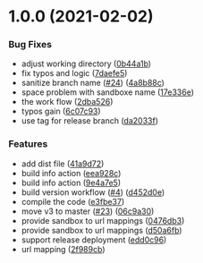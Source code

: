 # 1.0.0 (2021-02-02)


### Bug Fixes

* adjust working directory ([0b44a1b](https://github.com/russel-yang/buildinfo-actions/commit/0b44a1bf8109b9452a7f120177b750e06bfc13fe))
* fix typos and logic ([7daefe5](https://github.com/russel-yang/buildinfo-actions/commit/7daefe5675fb1c36b261642c2f1a2d391e865e9a))
* sanitize branch name ([#24](https://github.com/russel-yang/buildinfo-actions/issues/24)) ([4a8b88c](https://github.com/russel-yang/buildinfo-actions/commit/4a8b88c3b4ba6bc08bc9041167143d87d58dd7e5))
* space problem with sandboxe name ([17e336e](https://github.com/russel-yang/buildinfo-actions/commit/17e336e436c3904cb85a4e51ddea9cf3243ab7b6))
* the work flow ([2dba526](https://github.com/russel-yang/buildinfo-actions/commit/2dba5261d2deae697600d6c68e492993a203309a))
* typos gain ([6c07c93](https://github.com/russel-yang/buildinfo-actions/commit/6c07c93cf37812bb56d321b7205e570320692c57))
* use tag for release branch ([da2033f](https://github.com/russel-yang/buildinfo-actions/commit/da2033f65199a29de8624797d16d4c63449c3171))


### Features

* add dist file ([41a9d72](https://github.com/russel-yang/buildinfo-actions/commit/41a9d720443f8655b2d4fbac3539b90d7a90c0eb))
* build info action ([eea928c](https://github.com/russel-yang/buildinfo-actions/commit/eea928c73a15c934ab2859ef8ca294e0ed9237e9))
* build info action ([9e4a7e5](https://github.com/russel-yang/buildinfo-actions/commit/9e4a7e509454d1f6de389651e3775fea39411922))
* build version workflow ([#4](https://github.com/russel-yang/buildinfo-actions/issues/4)) ([d452d0e](https://github.com/russel-yang/buildinfo-actions/commit/d452d0e11703248ca4206172dd3fb96f6d05e90f))
* compile the code ([e3fbe37](https://github.com/russel-yang/buildinfo-actions/commit/e3fbe37e7d335261260d2f25421ca12055c27f20))
* move v3 to master ([#23](https://github.com/russel-yang/buildinfo-actions/issues/23)) ([06c9a30](https://github.com/russel-yang/buildinfo-actions/commit/06c9a30b53a12a92c11a2eafaf0950af9f343731))
* provide sandbox to url mappings ([0476db3](https://github.com/russel-yang/buildinfo-actions/commit/0476db3b0b7667fcefdb5011ff90337b92494384))
* provide sandbox to url mappings ([d50a6fb](https://github.com/russel-yang/buildinfo-actions/commit/d50a6fbe1c1381b7261edac6234e28905cfd3f47))
* support release deployment ([edd0c96](https://github.com/russel-yang/buildinfo-actions/commit/edd0c96a658a331d69562c5af165a8b8f4b8db59))
* url mapping ([2f989cb](https://github.com/russel-yang/buildinfo-actions/commit/2f989cb826e2407e789811d78ae0cbf1238e1121))
